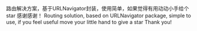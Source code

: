 路由解决方案，基于URLNavigator封装，使用简单，如果觉得有用动动小手给个star  感谢感谢！
Routing solution, based on URLNavigator package, simple to use, if you feel useful move your little hand to give a star Thank you!
